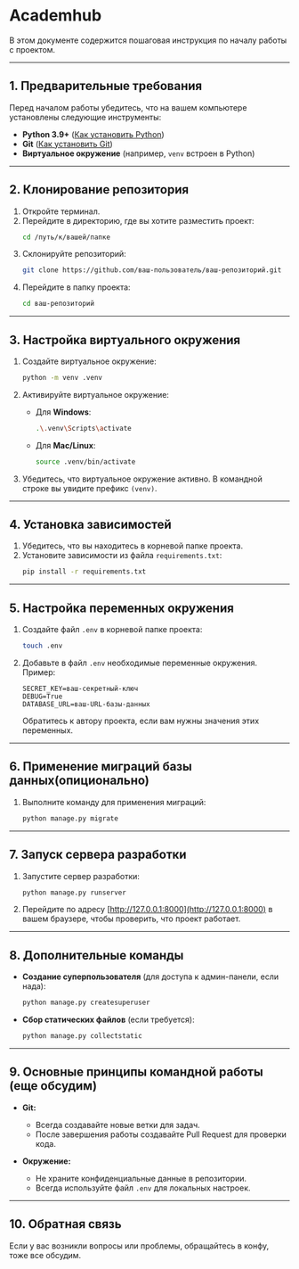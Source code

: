 # Academhub

В этом документе содержится пошаговая инструкция по началу работы с проектом.

---

## 1. Предварительные требования
Перед началом работы убедитесь, что на вашем компьютере установлены следующие инструменты:

- **Python 3.9+** ([Как установить Python](https://www.python.org/downloads/))
- **Git** ([Как установить Git](https://git-scm.com/book/en/v2/Getting-Started-Installing-Git))
- **Виртуальное окружение** (например, `venv` встроен в Python)

---

## 2. Клонирование репозитория

1. Откройте терминал.
2. Перейдите в директорию, где вы хотите разместить проект:
   ```bash
   cd /путь/к/вашей/папке
   ```
3. Склонируйте репозиторий:
   ```bash
   git clone https://github.com/ваш-пользователь/ваш-репозиторий.git
   ```
4. Перейдите в папку проекта:
   ```bash
   cd ваш-репозиторий
   ```

---

## 3. Настройка виртуального окружения

1. Создайте виртуальное окружение:
   ```bash
   python -m venv .venv
   ```

2. Активируйте виртуальное окружение:
   - Для **Windows**:
     ```bash
     .\.venv\Scripts\activate
     ```
   - Для **Mac/Linux**:
     ```bash
     source .venv/bin/activate
     ```

3. Убедитесь, что виртуальное окружение активно. В командной строке вы увидите префикс `(venv)`.

---

## 4. Установка зависимостей

1. Убедитесь, что вы находитесь в корневой папке проекта.
2. Установите зависимости из файла `requirements.txt`:
   ```bash
   pip install -r requirements.txt
   ```

---

## 5. Настройка переменных окружения

1. Создайте файл `.env` в корневой папке проекта:
   ```bash
   touch .env
   ```
2. Добавьте в файл `.env` необходимые переменные окружения. Пример:
   ```env
   SECRET_KEY=ваш-секретный-ключ
   DEBUG=True
   DATABASE_URL=ваш-URL-базы-данных
   ```
   Обратитесь к автору проекта, если вам нужны значения этих переменных.

---

## 6. Применение миграций базы данных(опиционально)

1. Выполните команду для применения миграций:
   ```bash
   python manage.py migrate
   ```

---

## 7. Запуск сервера разработки

1. Запустите сервер разработки:
   ```bash
   python manage.py runserver
   ```
2. Перейдите по адресу [http://127.0.0.1:8000](http://127.0.0.1:8000) в вашем браузере, чтобы проверить, что проект работает.

---

## 8. Дополнительные команды

- **Создание суперпользователя** (для доступа к админ-панели, если нада):
  ```bash
  python manage.py createsuperuser
  ```
- **Сбор статических файлов** (если требуется):
  ```bash
  python manage.py collectstatic
  ```

---

## 9. Основные принципы командной работы (еще обсудим)

- **Git:**
  - Всегда создавайте новые ветки для задач.
  - После завершения работы создавайте Pull Request для проверки кода.

- **Окружение:**
  - Не храните конфиденциальные данные в репозитории.
  - Всегда используйте файл `.env` для локальных настроек.

---

## 10. Обратная связь
Если у вас возникли вопросы или проблемы, обращайтесь в конфу, тоже все обсудим.

